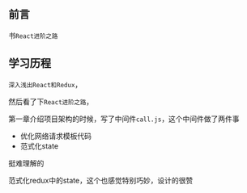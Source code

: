 ## 前言

书`React进阶之路`


## 学习历程

`深入浅出React和Redux`，

然后看了下`React进阶之路`，

第一章介绍项目架构的时候，写了中间件`call.js`，这个中间件做了两件事
- 优化网络请求模板代码
- 范式化state

挺难理解的

范式化redux中的state，这个也感觉特别巧妙，设计的很赞